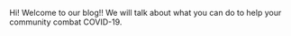 Hi! Welcome to our blog!! We will talk about what you can do to help your community combat COVID-19. 
